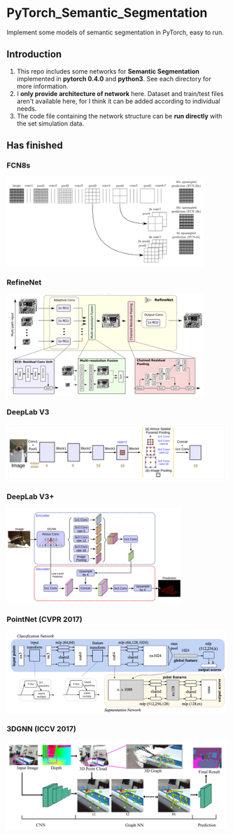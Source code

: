 # PyTorch_Semantic_Segmentation

Implement some models of semantic segmentation in PyTorch, easy to run.

## Introduction

1. This repo includes some networks for **Semantic Segmentation** implemented in **pytorch 0.4.0** and **python3**. See each directory for more information.
2. I **only provide architecture of network** here. Dataset and train/test files aren't available here, for I think  it can be added according to individual needs.
3. The code file containing the network structure can be **run directly** with the set simulation data.



## Has finished

### FCN8s

<img src='FCN_PyTorch/net.png' width='450'>

### RefineNet

<img src='RefineNet_PyTorch/net.png' width='450'>

### DeepLab V3

<img src='DeepLabV3_PyTorch/net.png' width='600'>

### DeepLab V3+

<img src='DeepLabV3plus_PyTorch/net.png' width='400'>

### PointNet (CVPR 2017)

<img src='PointNet_PyTorch/net.png'>

### 3DGNN (ICCV 2017)

<img src='3DGNN_PyTorch/net.png' width='660'>